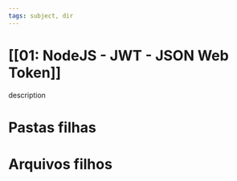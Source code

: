 ```yaml
---
tags: subject, dir
---
```


# [[01: NodeJS - JWT - JSON Web Token]]

description

# Pastas filhas



# Arquivos filhos


